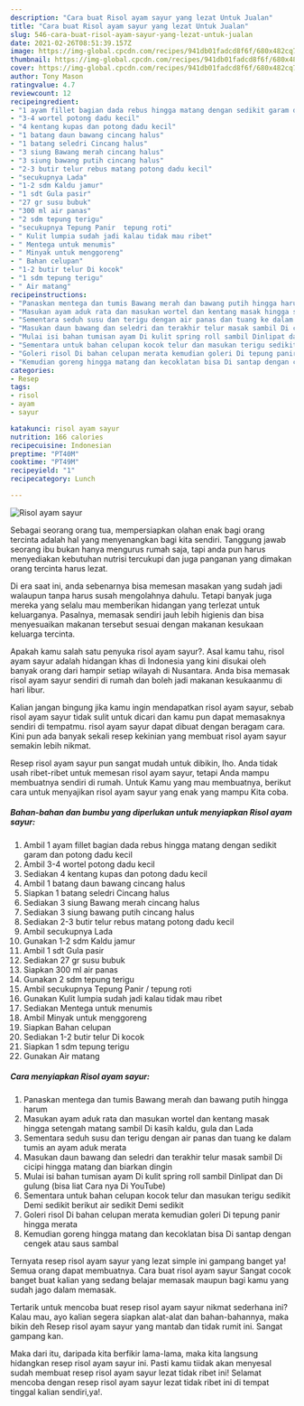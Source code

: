 ```yaml
---
description: "Cara buat Risol ayam sayur yang lezat Untuk Jualan"
title: "Cara buat Risol ayam sayur yang lezat Untuk Jualan"
slug: 546-cara-buat-risol-ayam-sayur-yang-lezat-untuk-jualan
date: 2021-02-26T08:51:39.157Z
image: https://img-global.cpcdn.com/recipes/941db01fadcd8f6f/680x482cq70/risol-ayam-sayur-foto-resep-utama.jpg
thumbnail: https://img-global.cpcdn.com/recipes/941db01fadcd8f6f/680x482cq70/risol-ayam-sayur-foto-resep-utama.jpg
cover: https://img-global.cpcdn.com/recipes/941db01fadcd8f6f/680x482cq70/risol-ayam-sayur-foto-resep-utama.jpg
author: Tony Mason
ratingvalue: 4.7
reviewcount: 12
recipeingredient:
- "1 ayam fillet bagian dada rebus hingga matang dengan sedikit garam dan potong dadu kecil"
- "3-4 wortel potong dadu kecil"
- "4 kentang kupas dan potong dadu kecil"
- "1 batang daun bawang cincang halus"
- "1 batang seledri Cincang halus"
- "3 siung Bawang merah cincang halus"
- "3 siung bawang putih cincang halus"
- "2-3 butir telur rebus matang potong dadu kecil"
- "secukupnya Lada"
- "1-2 sdm Kaldu jamur"
- "1 sdt Gula pasir"
- "27 gr susu bubuk"
- "300 ml air panas"
- "2 sdm tepung terigu"
- "secukupnya Tepung Panir  tepung roti"
- " Kulit lumpia sudah jadi kalau tidak mau ribet"
- " Mentega untuk menumis"
- " Minyak untuk menggoreng"
- " Bahan celupan"
- "1-2 butir telur Di kocok"
- "1 sdm tepung terigu"
- " Air matang"
recipeinstructions:
- "Panaskan mentega dan tumis Bawang merah dan bawang putih hingga harum"
- "Masukan ayam aduk rata dan masukan wortel dan kentang masak hingga setengah matang sambil Di kasih kaldu, gula dan Lada"
- "Sementara seduh susu dan terigu dengan air panas dan tuang ke dalam tumis an ayam aduk merata"
- "Masukan daun bawang dan seledri dan terakhir telur masak sambil Di cicipi hingga matang dan biarkan dingin"
- "Mulai isi bahan tumisan ayam Di kulit spring roll sambil Dinlipat dan Di gulung (bisa liat Cara nya Di YouTube)"
- "Sementara untuk bahan celupan kocok telur dan masukan terigu sedikit Demi sedikit berikut air sedikit Demi sedikit"
- "Goleri risol Di bahan celupan merata kemudian goleri Di tepung panir hingga merata"
- "Kemudian goreng hingga matang dan kecoklatan bisa Di santap dengan cengek atau saus sambal"
categories:
- Resep
tags:
- risol
- ayam
- sayur

katakunci: risol ayam sayur 
nutrition: 166 calories
recipecuisine: Indonesian
preptime: "PT40M"
cooktime: "PT49M"
recipeyield: "1"
recipecategory: Lunch

---
```



![Risol ayam sayur](https://img-global.cpcdn.com/recipes/941db01fadcd8f6f/680x482cq70/risol-ayam-sayur-foto-resep-utama.jpg)

Sebagai seorang orang tua, mempersiapkan olahan enak bagi orang tercinta adalah hal yang menyenangkan bagi kita sendiri. Tanggung jawab seorang ibu bukan hanya mengurus rumah saja, tapi anda pun harus menyediakan kebutuhan nutrisi tercukupi dan juga panganan yang dimakan orang tercinta harus lezat.

Di era  saat ini, anda sebenarnya bisa memesan masakan yang sudah jadi walaupun tanpa harus susah mengolahnya dahulu. Tetapi banyak juga mereka yang selalu mau memberikan hidangan yang terlezat untuk keluarganya. Pasalnya, memasak sendiri jauh lebih higienis dan bisa menyesuaikan makanan tersebut sesuai dengan makanan kesukaan keluarga tercinta. 



Apakah kamu salah satu penyuka risol ayam sayur?. Asal kamu tahu, risol ayam sayur adalah hidangan khas di Indonesia yang kini disukai oleh banyak orang dari hampir setiap wilayah di Nusantara. Anda bisa memasak risol ayam sayur sendiri di rumah dan boleh jadi makanan kesukaanmu di hari libur.

Kalian jangan bingung jika kamu ingin mendapatkan risol ayam sayur, sebab risol ayam sayur tidak sulit untuk dicari dan kamu pun dapat memasaknya sendiri di tempatmu. risol ayam sayur dapat dibuat dengan beragam cara. Kini pun ada banyak sekali resep kekinian yang membuat risol ayam sayur semakin lebih nikmat.

Resep risol ayam sayur pun sangat mudah untuk dibikin, lho. Anda tidak usah ribet-ribet untuk memesan risol ayam sayur, tetapi Anda mampu membuatnya sendiri di rumah. Untuk Kamu yang mau membuatnya, berikut cara untuk menyajikan risol ayam sayur yang enak yang mampu Kita coba.

<!--inarticleads1-->

##### Bahan-bahan dan bumbu yang diperlukan untuk menyiapkan Risol ayam sayur:

1. Ambil 1 ayam fillet bagian dada rebus hingga matang dengan sedikit garam dan potong dadu kecil
1. Ambil 3-4 wortel potong dadu kecil
1. Sediakan 4 kentang kupas dan potong dadu kecil
1. Ambil 1 batang daun bawang cincang halus
1. Siapkan 1 batang seledri Cincang halus
1. Sediakan 3 siung Bawang merah cincang halus
1. Sediakan 3 siung bawang putih cincang halus
1. Sediakan 2-3 butir telur rebus matang potong dadu kecil
1. Ambil secukupnya Lada
1. Gunakan 1-2 sdm Kaldu jamur
1. Ambil 1 sdt Gula pasir
1. Sediakan 27 gr susu bubuk
1. Siapkan 300 ml air panas
1. Gunakan 2 sdm tepung terigu
1. Ambil secukupnya Tepung Panir / tepung roti
1. Gunakan  Kulit lumpia sudah jadi kalau tidak mau ribet
1. Sediakan  Mentega untuk menumis
1. Ambil  Minyak untuk menggoreng
1. Siapkan  Bahan celupan
1. Sediakan 1-2 butir telur Di kocok
1. Siapkan 1 sdm tepung terigu
1. Gunakan  Air matang




<!--inarticleads2-->

##### Cara menyiapkan Risol ayam sayur:

1. Panaskan mentega dan tumis Bawang merah dan bawang putih hingga harum
1. Masukan ayam aduk rata dan masukan wortel dan kentang masak hingga setengah matang sambil Di kasih kaldu, gula dan Lada
1. Sementara seduh susu dan terigu dengan air panas dan tuang ke dalam tumis an ayam aduk merata
1. Masukan daun bawang dan seledri dan terakhir telur masak sambil Di cicipi hingga matang dan biarkan dingin
1. Mulai isi bahan tumisan ayam Di kulit spring roll sambil Dinlipat dan Di gulung (bisa liat Cara nya Di YouTube)
1. Sementara untuk bahan celupan kocok telur dan masukan terigu sedikit Demi sedikit berikut air sedikit Demi sedikit
1. Goleri risol Di bahan celupan merata kemudian goleri Di tepung panir hingga merata
1. Kemudian goreng hingga matang dan kecoklatan bisa Di santap dengan cengek atau saus sambal




Ternyata resep risol ayam sayur yang lezat simple ini gampang banget ya! Semua orang dapat membuatnya. Cara buat risol ayam sayur Sangat cocok banget buat kalian yang sedang belajar memasak maupun bagi kamu yang sudah jago dalam memasak.

Tertarik untuk mencoba buat resep risol ayam sayur nikmat sederhana ini? Kalau mau, ayo kalian segera siapkan alat-alat dan bahan-bahannya, maka bikin deh Resep risol ayam sayur yang mantab dan tidak rumit ini. Sangat gampang kan. 

Maka dari itu, daripada kita berfikir lama-lama, maka kita langsung hidangkan resep risol ayam sayur ini. Pasti kamu tiidak akan menyesal sudah membuat resep risol ayam sayur lezat tidak ribet ini! Selamat mencoba dengan resep risol ayam sayur lezat tidak ribet ini di tempat tinggal kalian sendiri,ya!.

